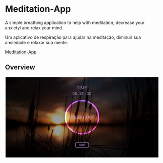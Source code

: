 # Meditation-App
 A simple breathing application to help with meditation, decrease your anxietyl and relax your mind.
 
 Um aplicativo de respiração para ajudar na meditação, diminuir sua ansiedade e relaxar sua mente.
 
 [Meditation-App](https://gabrielmxavier.github.io/Meditation-App/)
 

## Overview
![Project Screenshot](https://github.com/gabrielmxavier/Meditation-App/blob/master/MEDITATION%20APP.png)


